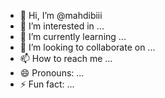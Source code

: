- 👋 Hi, I’m @mahdibiii
- 👀 I’m interested in ...
- 🌱 I’m currently learning ...
- 💞️ I’m looking to collaborate on ...
- 📫 How to reach me ...
- 😄 Pronouns: ...
- ⚡ Fun fact: ...

<!---
mahdibiii/mahdibiii is a ✨ special ✨ repository because its `README.md` (this file) appears on your GitHub profile.
You can click the Preview link to take a look at your changes.
--->
